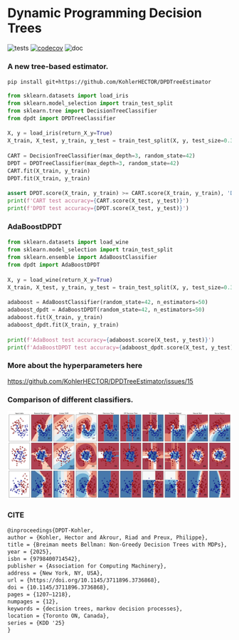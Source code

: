 Dynamic Programming Decision Trees
============================================================

![tests](https://github.com/scikit-learn-contrib/project-template/actions/workflows/python-app.yml/badge.svg)
[![codecov](https://codecov.io/gh/scikit-learn-contrib/project-template/graph/badge.svg?token=L0XPWwoPLw)](https://codecov.io/gh/scikit-learn-contrib/project-template)
![doc](https://github.com/scikit-learn-contrib/project-template/actions/workflows/deploy-gh-pages.yml/badge.svg)


### A new tree-based estimator.
```bash
pip install git+https://github.com/KohlerHECTOR/DPDTreeEstimator
```
```python
from sklearn.datasets import load_iris
from sklearn.model_selection import train_test_split
from sklearn.tree import DecisionTreeClassifier
from dpdt import DPDTreeClassifier

X, y = load_iris(return_X_y=True)
X_train, X_test, y_train, y_test = train_test_split(X, y, test_size=0.33, random_state=42)

CART = DecisionTreeClassifier(max_depth=3, random_state=42)
DPDT = DPDTreeClassifier(max_depth=3, random_state=42)
CART.fit(X_train, y_train)
DPDT.fit(X_train, y_train)

assert DPDT.score(X_train, y_train) >= CART.score(X_train, y_train), 'DPDT does not have better train accuract than CART'
print(f'CART test accuracy={CART.score(X_test, y_test)}')
print(f'DPDT test accuracy={DPDT.score(X_test, y_test)}')
```

### AdaBoostDPDT
```python
from sklearn.datasets import load_wine
from sklearn.model_selection import train_test_split
from sklearn.ensemble import AdaBoostClassifier
from dpdt import AdaBoostDPDT

X, y = load_wine(return_X_y=True)
X_train, X_test, y_train, y_test = train_test_split(X, y, test_size=0.33, random_state=42)

adaboost = AdaBoostClassifier(random_state=42, n_estimators=50)
adaboost_dpdt = AdaBoostDPDT(random_state=42, n_estimators=50)
adaboost.fit(X_train, y_train)
adaboost_dpdt.fit(X_train, y_train)

print(f'AdaBoost test accuracy={adaboost.score(X_test, y_test)}')
print(f'AdaBoostDPDT test accuracy={adaboost_dpdt.score(X_test, y_test)}')
```


### More about the hyperparameters here
https://github.com/KohlerHECTOR/DPDTreeEstimator/issues/15
### Comparison of different classifiers.
![Classifier Comparison](examples/compare_classif.png)

### CITE
```
@inproceedings{DPDT-Kohler,
author = {Kohler, Hector and Akrour, Riad and Preux, Philippe},
title = {Breiman meets Bellman: Non-Greedy Decision Trees with MDPs},
year = {2025},
isbn = {9798400714542},
publisher = {Association for Computing Machinery},
address = {New York, NY, USA},
url = {https://doi.org/10.1145/3711896.3736868},
doi = {10.1145/3711896.3736868},
pages = {1207–1218},
numpages = {12},
keywords = {decision trees, markov decision processes},
location = {Toronto ON, Canada},
series = {KDD '25}
}
```
